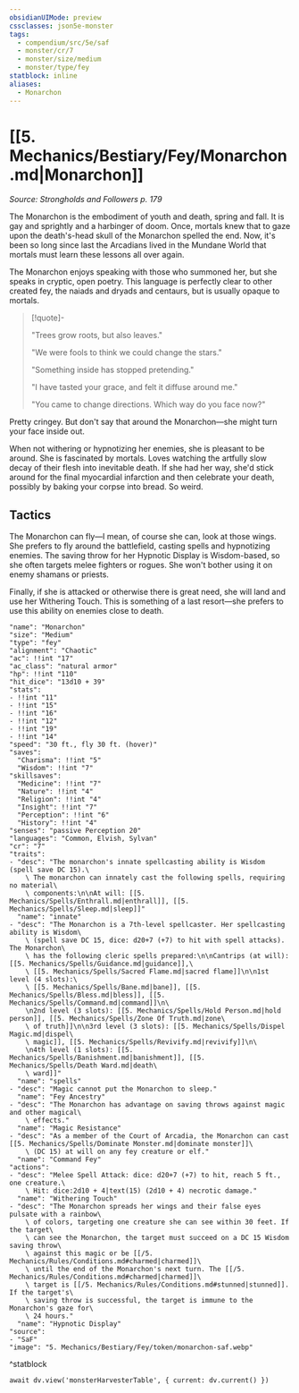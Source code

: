```yaml
---
obsidianUIMode: preview
cssclasses: json5e-monster
tags:
  - compendium/src/5e/saf
  - monster/cr/7
  - monster/size/medium
  - monster/type/fey
statblock: inline
aliases:
  - Monarchon
---
```

# [[5. Mechanics/Bestiary/Fey/Monarchon.md|Monarchon]]
*Source: Strongholds and Followers p. 179*

The Monarchon is the embodiment of youth and death, spring and fall. It is gay and sprightly and a harbinger of doom. Once, mortals knew that to gaze upon the death's-head skull of the Monarchon spelled the end. Now, it's been so long since last the Arcadians lived in the Mundane World that mortals must learn these lessons all over again.

The Monarchon enjoys speaking with those who summoned her, but she speaks in cryptic, open poetry. This language is perfectly clear to other created fey, the naiads and dryads and centaurs, but is usually opaque to mortals.

> [!quote]-  
> 
> "Trees grow roots, but also leaves."
> 
> "We were fools to think we could change the stars."
> 
> "Something inside has stopped pretending."
> 
> "I have tasted your grace, and felt it diffuse around me."
> 
> "You came to change directions. Which way do you face now?"

Pretty cringey. But don't say that around the Monarchon—she might turn your face inside out.

When not withering or hypnotizing her enemies, she is pleasant to be around. She is fascinated by mortals. Loves watching the artfully slow decay of their flesh into inevitable death. If she had her way, she'd stick around for the final myocardial infarction and then celebrate your death, possibly by baking your corpse into bread. So weird.

## Tactics

The Monarchon can fly—I mean, of course she can, look at those wings. She prefers to fly around the battlefield, casting spells and hypnotizing enemies. The saving throw for her Hypnotic Display is Wisdom-based, so she often targets melee fighters or rogues. She won't bother using it on enemy shamans or priests.

Finally, if she is attacked or otherwise there is great need, she will land and use her Withering Touch. This is something of a last resort—she prefers to use this ability on enemies close to death.

```statblock
"name": "Monarchon"
"size": "Medium"
"type": "fey"
"alignment": "Chaotic"
"ac": !!int "17"
"ac_class": "natural armor"
"hp": !!int "110"
"hit_dice": "13d10 + 39"
"stats":
- !!int "11"
- !!int "15"
- !!int "16"
- !!int "12"
- !!int "19"
- !!int "14"
"speed": "30 ft., fly 30 ft. (hover)"
"saves":
  "Charisma": !!int "5"
  "Wisdom": !!int "7"
"skillsaves":
  "Medicine": !!int "7"
  "Nature": !!int "4"
  "Religion": !!int "4"
  "Insight": !!int "7"
  "Perception": !!int "6"
  "History": !!int "4"
"senses": "passive Perception 20"
"languages": "Common, Elvish, Sylvan"
"cr": "7"
"traits":
- "desc": "The monarchon's innate spellcasting ability is Wisdom (spell save DC 15).\
    \ The monarchon can innately cast the following spells, requiring no material\
    \ components:\n\nAt will: [[5. Mechanics/Spells/Enthrall.md|enthrall]], [[5. Mechanics/Spells/Sleep.md|sleep]]"
  "name": "innate"
- "desc": "The Monarchon is a 7th-level spellcaster. Her spellcasting ability is Wisdom\
    \ (spell save DC 15, dice: d20+7 (+7) to hit with spell attacks). The Monarchon\
    \ has the following cleric spells prepared:\n\nCantrips (at will): [[5. Mechanics/Spells/Guidance.md|guidance]],\
    \ [[5. Mechanics/Spells/Sacred Flame.md|sacred flame]]\n\n1st level (4 slots):\
    \ [[5. Mechanics/Spells/Bane.md|bane]], [[5. Mechanics/Spells/Bless.md|bless]], [[5. Mechanics/Spells/Command.md|command]]\n\
    \n2nd level (3 slots): [[5. Mechanics/Spells/Hold Person.md|hold person]], [[5. Mechanics/Spells/Zone Of Truth.md|zone\
    \ of truth]]\n\n3rd level (3 slots): [[5. Mechanics/Spells/Dispel Magic.md|dispel\
    \ magic]], [[5. Mechanics/Spells/Revivify.md|revivify]]\n\
    \n4th level (1 slots): [[5. Mechanics/Spells/Banishment.md|banishment]], [[5. Mechanics/Spells/Death Ward.md|death\
    \ ward]]"
  "name": "spells"
- "desc": "Magic cannot put the Monarchon to sleep."
  "name": "Fey Ancestry"
- "desc": "The Monarchon has advantage on saving throws against magic and other magical\
    \ effects."
  "name": "Magic Resistance"
- "desc": "As a member of the Court of Arcadia, the Monarchon can cast [[5. Mechanics/Spells/Dominate Monster.md|dominate monster]]\
    \ (DC 15) at will on any fey creature or elf."
  "name": "Command Fey"
"actions":
- "desc": "Melee Spell Attack: dice: d20+7 (+7) to hit, reach 5 ft., one creature.\
    \ Hit: dice:2d10 + 4|text(15) (2d10 + 4) necrotic damage."
  "name": "Withering Touch"
- "desc": "The Monarchon spreads her wings and their false eyes pulsate with a rainbow\
    \ of colors, targeting one creature she can see within 30 feet. If the target\
    \ can see the Monarchon, the target must succeed on a DC 15 Wisdom saving throw\
    \ against this magic or be [[/5. Mechanics/Rules/Conditions.md#charmed|charmed]]\
    \ until the end of the Monarchon's next turn. The [[/5. Mechanics/Rules/Conditions.md#charmed|charmed]]\
    \ target is [[/5. Mechanics/Rules/Conditions.md#stunned|stunned]]. If the target's\
    \ saving throw is successful, the target is immune to the Monarchon's gaze for\
    \ 24 hours."
  "name": "Hypnotic Display"
"source":
- "SaF"
"image": "5. Mechanics/Bestiary/Fey/token/monarchon-saf.webp"
```
^statblock

```dataviewjs
await dv.view('monsterHarvesterTable', { current: dv.current() })
```
